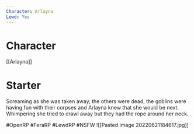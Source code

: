 ```yaml
---
Character: Arlayna
Lewd: Yes
---
```

# Character
[[Arlayna]]

# Starter
Screaming as she was taken away, the others were dead, the goblins were having fun with their corpses and Arlayna knew that she would be next. Whimpering she tried to crawl away but they had the rope around her neck.

#OpenRP #FeraRP #LewdRP  #NSFW
![[Pasted image 20220621184617.jpg]]